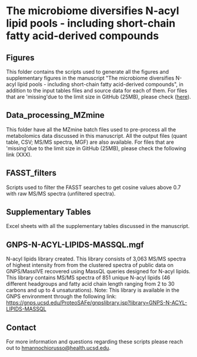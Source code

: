 # The microbiome diversifies N-acyl lipid pools - including short-chain fatty acid-derived compounds

## Figures
This folder contains the scripts used to generate all the figures and supplementary figures in the manuscript "The microbiome diversifies N-acyl lipid pools - including short-chain fatty acid-derived compounds", in addition to the input tables files and source data for each of them. For files that are 'missing'due to the limit size in GitHub (25MB), please check ([here](https://zenodo.org/records/14015199)).

## Data_processing_MZmine
This folder have all the MZmine batch files used to pre-process all the metabolomics data discussed in this manuscript. All the output files (quant table, CSV; MS/MS spectra, MGF) are also available. For files that are 'missing'due to the limit size in GitHub (25MB), please check the following link (XXX).

## FASST_filters
Scripts used to filter the FASST searches to get cosine values above 0.7 with raw MS/MS spectra (unfiltered spectra).

## Supplementary Tables
Excel sheets with all the supplementary tables discussed in the manuscript.

## GNPS-N-ACYL-LIPIDS-MASSQL.mgf
N-acyl lipids library created. This library consists of 3,063 MS/MS spectra of highest intensity from from the clustered spectra of public data on GNPS/MassIVE recovered using MassQL queries designed for N-acyl lipids. This library contains MS/MS spectra of 851 unique N-acyl lipids (46 different headgroups and fatty acid chain length ranging from 2 to 30 carbons and up to 4 unsaturations). Note: This library is available in the GNPS environment through the following link: https://gnps.ucsd.edu/ProteoSAFe/gnpslibrary.jsp?library=GNPS-N-ACYL-LIPIDS-MASSQL

## Contact
For more information and questions regarding these scripts please reach out to hmannochiorusso@health.ucsd.edu.
